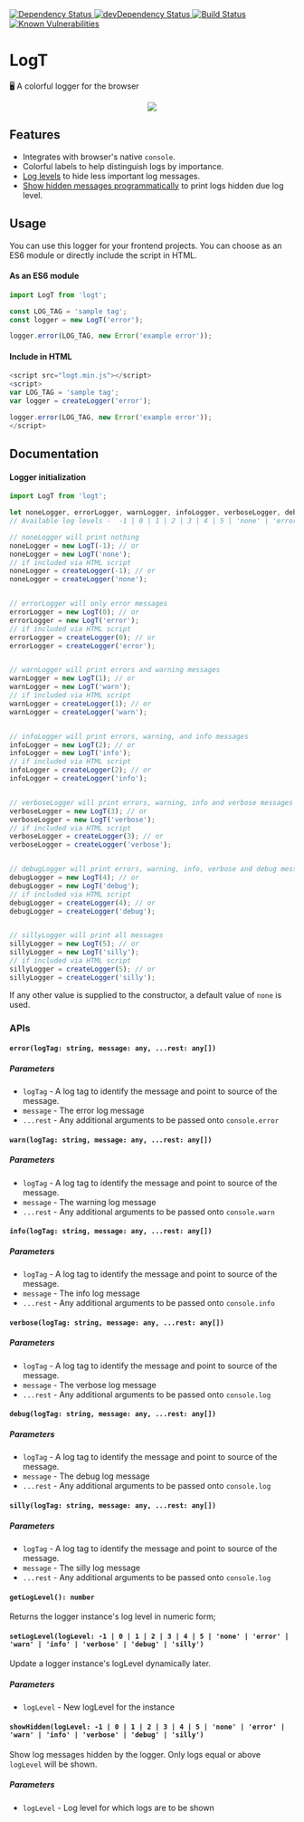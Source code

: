 <!-- Dependency Status -->
<a href="https://david-dm.org/sidhantpanda/logt">
  <img src="https://david-dm.org/sidhantpanda/logt.svg" alt="Dependency Status" />
</a>
<!-- devDependency Status -->
<a href="https://david-dm.org/sidhantpanda/logt#info=devDependencies">
  <img src="https://david-dm.org/sidhantpanda/logt/dev-status.svg" alt="devDependency Status" />
</a>
<a href="https://travis-ci.org/sidhantpanda/logt">
  <img src="https://travis-ci.org/sidhantpanda/logt.svg?branch=master" alt="Build Status" />
</a>
<a href="https://snyk.io//test/github/sidhantpanda/logt?targetFile=package.json">
  <img src="https://snyk.io//test/github/sidhantpanda/logt/badge.svg?targetFile=package.json" alt="Known Vulnerabilities" data-canonical-src="https://snyk.io//test/github/sidhantpanda/logt?targetFile=package.json" style="max-width:100%;">
</a>

# LogT

🖥️ A colorful logger for the browser

<p align="center">
  <img src="https://i.imgur.com/efMwTMd.png" />
</p>

## Features
* Integrates with browser's native `console`.
* Colorful labels to help distinguish logs by importance.
* [Log levels](#logger-initialization) to hide less important log messages.
* [Show hidden messages programmatically](#showhiddenloglevel--1--0--1--2--3--4--5--none--error--warn--info--verbose--debug--silly) to print logs hidden due log level.

## Usage

You can use this logger for your frontend projects. You can choose as an ES6 module or directly include the script in HTML.

#### As an ES6 module
```typescript
import LogT from 'logt';

const LOG_TAG = 'sample tag';
const logger = new LogT('error');

logger.error(LOG_TAG, new Error('example error'));
```

#### Include in HTML
```javascript
<script src="logt.min.js"></script>
<script>
var LOG_TAG = 'sample tag';
var logger = createLogger('error');

logger.error(LOG_TAG, new Error('example error'));
</script>
```

## Documentation

#### Logger initialization
```typescript
import LogT from 'logt';

let noneLogger, errorLogger, warnLogger, infoLogger, verboseLogger, debugLogger, sillyLogger;
// Available log levels -  -1 | 0 | 1 | 2 | 3 | 4 | 5 | 'none' | 'error' | 'warn' | 'info' | 'verbose' | 'debug' | 'silly';

// noneLogger will print nothing
noneLogger = new LogT(-1); // or
noneLogger = new LogT('none');
// if included via HTML script
noneLogger = createLogger(-1); // or
noneLogger = createLogger('none');


// errorLogger will only error messages
errorLogger = new LogT(0); // or
errorLogger = new LogT('error');
// if included via HTML script
errorLogger = createLogger(0); // or
errorLogger = createLogger('error');


// warnLogger will print errors and warning messages
warnLogger = new LogT(1); // or
warnLogger = new LogT('warn');
// if included via HTML script
warnLogger = createLogger(1); // or
warnLogger = createLogger('warn');


// infoLogger will print errors, warning, and info messages
infoLogger = new LogT(2); // or
infoLogger = new LogT('info');
// if included via HTML script
infoLogger = createLogger(2); // or
infoLogger = createLogger('info');


// verboseLogger will print errors, warning, info and verbose messages
verboseLogger = new LogT(3); // or
verboseLogger = new LogT('verbose');
// if included via HTML script
verboseLogger = createLogger(3); // or
verboseLogger = createLogger('verbose');


// debugLogger will print errors, warning, info, verbose and debug messages
debugLogger = new LogT(4); // or
debugLogger = new LogT('debug');
// if included via HTML script
debugLogger = createLogger(4); // or
debugLogger = createLogger('debug');


// sillyLogger will print all messages
sillyLogger = new LogT(5); // or
sillyLogger = new LogT('silly');
// if included via HTML script
sillyLogger = createLogger(5); // or
sillyLogger = createLogger('silly');
```
If any other value is supplied to the constructor, a default value of `none` is used.

### APIs

#### `error(logTag: string, message: any, ...rest: any[])`

##### Parameters
* `logTag` - A log tag to identify the message and point to source of the message.
* `message` - The error log message
* `...rest` - Any additional arguments to be passed onto `console.error`

#### `warn(logTag: string, message: any, ...rest: any[])`

##### Parameters
* `logTag` - A log tag to identify the message and point to source of the message.
* `message` - The warning log message
* `...rest` - Any additional arguments to be passed onto `console.warn`

#### `info(logTag: string, message: any, ...rest: any[])`

##### Parameters
* `logTag` - A log tag to identify the message and point to source of the message.
* `message` - The info log message
* `...rest` - Any additional arguments to be passed onto `console.info`

#### `verbose(logTag: string, message: any, ...rest: any[])`

##### Parameters
* `logTag` - A log tag to identify the message and point to source of the message.
* `message` - The verbose log message
* `...rest` - Any additional arguments to be passed onto `console.log`

#### `debug(logTag: string, message: any, ...rest: any[])`

##### Parameters
* `logTag` - A log tag to identify the message and point to source of the message.
* `message` - The debug log message
* `...rest` - Any additional arguments to be passed onto `console.log`

#### `silly(logTag: string, message: any, ...rest: any[])`

##### Parameters
* `logTag` - A log tag to identify the message and point to source of the message.
* `message` - The silly log message
* `...rest` - Any additional arguments to be passed onto `console.log`

#### `getLogLevel(): number`

Returns the logger instance's log level in numeric form;

#### `setLogLevel(logLevel: -1 | 0 | 1 | 2 | 3 | 4 | 5 | 'none' | 'error' | 'warn' | 'info' | 'verbose' | 'debug' | 'silly')`

Update a logger instance's logLevel dynamically later.
##### Parameters
* `logLevel` - New logLevel for the instance 

#### `showHidden(logLevel: -1 | 0 | 1 | 2 | 3 | 4 | 5 | 'none' | 'error' | 'warn' | 'info' | 'verbose' | 'debug' | 'silly')`

Show log messages hidden by the logger. Only logs equal or above `logLevel` will be shown.
##### Parameters
* `logLevel` - Log level for which logs are to be shown
 
